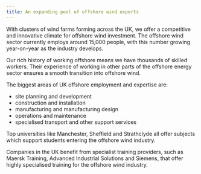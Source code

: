 ```yaml
---
title: An expanding pool of offshore wind experts
---
```

With clusters of wind farms forming across the UK, we offer a competitive and innovative climate for offshore wind investment. The offshore wind sector currently employs around 15,000 people, with this number growing year-on-year as the industry develops. 

Our rich history of working offshore means we have thousands of skilled workers. Their experience of working in other parts of the offshore energy sector ensures a smooth transition into offshore wind. 

The biggest areas of UK offshore employment and expertise are:

- site planning and development
- construction and installation
- manufacturing and manufacturing design
- operations and maintenance
- specialised transport and other support services

Top universities like Manchester, Sheffield and Strathclyde all offer subjects which support students entering the offshore wind industry. 
 
Companies in the UK benefit from specialist training providers, such as Maersk Training, Advanced Industrial Solutions and Siemens, that offer highly specialised training for the offshore wind industry. 
